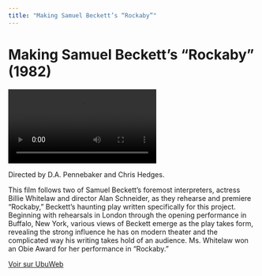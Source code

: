 ```yaml
---
title: "Making Samuel Beckett’s “Rockaby”"
---
```


# Making Samuel Beckett’s “Rockaby” (1982)

<video controls src='https://ubu.com/media/video/Beckett-Samuel_Making-Samuel-Becketts-Rockaby_1982.mp4'></video>


Directed by D.A. Pennebaker and Chris Hedges.

This film follows two of Samuel Beckett’s foremost interpreters, actress Billie Whitelaw and director Alan Schneider, as they rehearse and premiere “Rockaby,” Beckett’s haunting play written specifically for this project. Beginning with rehearsals in London through the opening performance in Buffalo, New York, various views of Beckett emerge as the play takes form, revealing the strong influence he has on modern theater and the complicated way his writing takes hold of an audience. Ms. Whitelaw won an Obie Award for her performance in “Rockaby.”



[Voir sur UbuWeb](https://ubu.com/film/beckett_rockaby_doc.html)